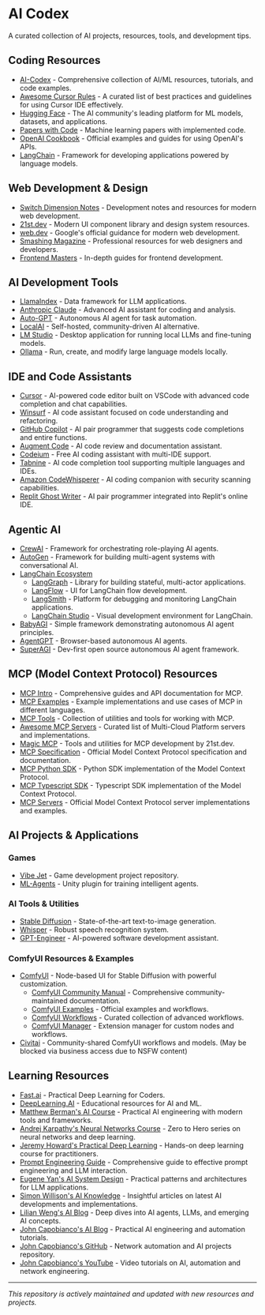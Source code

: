 # AI Codex
A curated collection of AI projects, resources, tools, and development tips.

## Coding Resources

- [AI-Codex](https://github.com/cedrickchee/AI-Codex/tree/main) - Comprehensive collection of AI/ML resources, tutorials, and code examples.
- [Awesome Cursor Rules](https://github.com/PatrickJS/awesome-cursorrules) - A curated list of best practices and guidelines for using Cursor IDE effectively.
- [Hugging Face](https://huggingface.co/) - The AI community's leading platform for ML models, datasets, and applications.
- [Papers with Code](https://paperswithcode.com/) - Machine learning papers with implemented code.
- [OpenAI Cookbook](https://github.com/openai/openai-cookbook) - Official examples and guides for using OpenAI's APIs.
- [LangChain](https://github.com/langchain-ai/langchain) - Framework for developing applications powered by language models.

## Web Development & Design

- [Switch Dimension Notes](https://notes.switchdimension.com/) - Development notes and resources for modern web development.
- [21st.dev](https://21st.dev/) - Modern UI component library and design system resources.
- [web.dev](https://web.dev/) - Google's official guidance for modern web development.
- [Smashing Magazine](https://www.smashingmagazine.com/) - Professional resources for web designers and developers.
- [Frontend Masters](https://frontendmasters.com/guides/) - In-depth guides for frontend development.

## AI Development Tools

- [LlamaIndex](https://www.llamaindex.ai/) - Data framework for LLM applications.
- [Anthropic Claude](https://www.anthropic.com/claude) - Advanced AI assistant for coding and analysis.
- [Auto-GPT](https://github.com/Significant-Gravitas/Auto-GPT) - Autonomous AI agent for task automation.
- [LocalAI](https://github.com/go-skynet/LocalAI) - Self-hosted, community-driven AI alternative.
- [LM Studio](https://lmstudio.ai/) - Desktop application for running local LLMs and fine-tuning models.
- [Ollama](https://ollama.ai/) - Run, create, and modify large language models locally.

## IDE and Code Assistants

- [Cursor](https://cursor.sh/) - AI-powered code editor built on VSCode with advanced code completion and chat capabilities.
- [Winsurf](https://winsurf.ai/) - AI code assistant focused on code understanding and refactoring.
- [GitHub Copilot](https://github.com/features/copilot) - AI pair programmer that suggests code completions and entire functions.
- [Augment Code](https://augment.dev/) - AI code review and documentation assistant.
- [Codeium](https://codeium.com/) - Free AI coding assistant with multi-IDE support.
- [Tabnine](https://www.tabnine.com/) - AI code completion tool supporting multiple languages and IDEs.
- [Amazon CodeWhisperer](https://aws.amazon.com/codewhisperer/) - AI coding companion with security scanning capabilities.
- [Replit Ghost Writer](https://replit.com/site/ghostwriter) - AI pair programmer integrated into Replit's online IDE.


## Agentic AI

- [CrewAI](https://github.com/joaomdmoura/crewAI) - Framework for orchestrating role-playing AI agents.
- [AutoGen](https://github.com/microsoft/autogen) - Framework for building multi-agent systems with conversational AI.
- [LangChain Ecosystem](https://github.com/langchain-ai)
  - [LangGraph](https://github.com/langchain-ai/langgraph) - Library for building stateful, multi-actor applications.
  - [LangFlow](https://github.com/logspace-ai/langflow) - UI for LangChain flow development.
  - [LangSmith](https://smith.langchain.com/) - Platform for debugging and monitoring LangChain applications.
  - [LangChain Studio](https://studio.langchain.com/) - Visual development environment for LangChain.
- [BabyAGI](https://github.com/yoheinakajima/babyagi) - Simple framework demonstrating autonomous AI agent principles.
- [AgentGPT](https://github.com/reworkd/AgentGPT) - Browser-based autonomous AI agents.
- [SuperAGI](https://github.com/TransformerOptimus/SuperAGI) - Dev-first open source autonomous AI agent framework.


## MCP (Model Context Protocol) Resources

- [MCP Intro](https://modelcontextprotocol.io/introduction) - Comprehensive guides and API documentation for MCP.
- [MCP Examples](https://modelcontextprotocol.io/examples) - Example implementations and use cases of MCP in different languages.
- [MCP Tools](https://github.com/f/mcptools) - Collection of utilities and tools for working with MCP.
- [Awesome MCP Servers](https://github.com/appcypher/awesome-mcp-servers) - Curated list of Multi-Cloud Platform servers and implementations.
- [Magic MCP](https://github.com/21st-dev/magic-mcp) - Tools and utilities for MCP development by 21st.dev.
- [MCP Specification](https://github.com/modelcontextprotocol) - Official Model Context Protocol specification and documentation.
- [MCP Python SDK](https://github.com/modelcontextprotocol/python-sdk) - Python SDK implementation of the Model Context Protocol.
- [MCP Typescript SDK](https://github.com/modelcontextprotocol/typescript-sdk) - Typescript SDK implementation of the Model Context Protocol.
- [MCP Servers](https://github.com/modelcontextprotocol/servers) - Official Model Context Protocol server implementations and examples.

## AI Projects & Applications

### Games
- [Vibe Jet](https://github.com/cedrickchee/vibe-jet) - Game development project repository.
- [ML-Agents](https://github.com/Unity-Technologies/ml-agents) - Unity plugin for training intelligent agents.

### AI Tools & Utilities
- [Stable Diffusion](https://github.com/CompVis/stable-diffusion) - State-of-the-art text-to-image generation.
- [Whisper](https://github.com/openai/whisper) - Robust speech recognition system.
- [GPT-Engineer](https://github.com/AntonOsika/gpt-engineer) - AI-powered software development assistant.


### ComfyUI Resources & Examples
- [ComfyUI](https://github.com/comfyanonymous/ComfyUI) - Node-based UI for Stable Diffusion with powerful customization.
  - [ComfyUI Community Manual](https://blenderneko.github.io/ComfyUI-docs/) - Comprehensive community-maintained documentation.
  - [ComfyUI Examples](https://comfyanonymous.github.io/ComfyUI_examples/) - Official examples and workflows.
  - [ComfyUI Workflows](https://github.com/cubiq/ComfyUI_Workflows) - Curated collection of advanced workflows.
  - [ComfyUI Manager](https://github.com/ltdrdata/ComfyUI-Manager) - Extension manager for custom nodes and workflows.
- [Civitai](https://civitai.com/tag/comfyui) - Community-shared ComfyUI workflows and models. (May be blocked via business access due to NSFW content)



## Learning Resources
- [Fast.ai](https://www.fast.ai/) - Practical Deep Learning for Coders.
- [DeepLearning.AI](https://www.deeplearning.ai/) - Educational resources for AI and ML.
- [Matthew Berman's AI Course](https://www.mattberman.ai/course) - Practical AI engineering with modern tools and frameworks.
- [Andrej Karpathy's Neural Networks Course](https://www.youtube.com/playlist?list=PLAqhIrjkxbuWI23v9cThsA9GvCAUhRvKZ) - Zero to Hero series on neural networks and deep learning.
- [Jeremy Howard's Practical Deep Learning](https://course.fast.ai/) - Hands-on deep learning course for practitioners.
- [Prompt Engineering Guide](https://www.promptingguide.ai/) - Comprehensive guide to effective prompt engineering and LLM interaction.
- [Eugene Yan's AI System Design](https://eugeneyan.com/writing/llm-patterns/) - Practical patterns and architectures for LLM applications.
- [Simon Willison's AI Knowledge](https://simonwillison.net/tags/ai/) - Insightful articles on latest AI developments and implementations.
- [Lilian Weng's AI Blog](https://lilianweng.github.io/) - Deep dives into AI agents, LLMs, and emerging AI concepts.
- [John Capobianco's AI Blog](https://medium.com/@john_capobianco) - Practical AI engineering and automation tutorials.
- [John Capobianco's GitHub](https://github.com/automateyournetwork) - Network automation and AI projects repository.
- [John Capobianco's YouTube](https://www.youtube.com/@johncapobianco) - Video tutorials on AI, automation and network engineering.



---
*This repository is actively maintained and updated with new resources and projects.*

